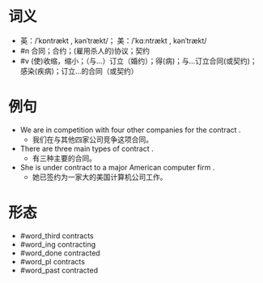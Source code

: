 # 词义
- 英：/ˈkɒntrækt , kənˈtrækt/； 美：/ˈkɑːntrækt , kənˈtrækt/
- #n 合同；合约；(雇用杀人的)协议；契约
- #v (使)收缩，缩小；（与…）订立（婚约）；得(病)；与…订立合同(或契约)；感染(疾病)；订立…的合同（或契约）
# 例句
- We are in competition with four other companies for the contract .
	- 我们在与其他四家公司竞争这项合同。
- There are three main types of contract .
	- 有三种主要的合同。
- She is under contract to a major American computer firm .
	- 她已签约为一家大的美国计算机公司工作。
# 形态
- #word_third contracts
- #word_ing contracting
- #word_done contracted
- #word_pl contracts
- #word_past contracted

